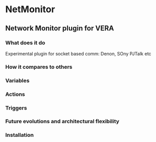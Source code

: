 # NetMonitor
## Network Monitor plugin for VERA

### What does it do
Experimental plugin for socket based comm: Denon, SOny PJTalk etc


### How it compares to others

### Variables

### Actions

### Triggers

### Future evolutions and architectural flexibility


### Installation
